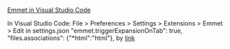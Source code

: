 [Emmet in Visual Studio Code](https://code.visualstudio.com/docs/editor/emmet)

In Visual Studio Code: File > Preferences > Settings > Extensions > Emmet > Edit in settings.json
"emmet.triggerExpansionOnTab": true,
"files.associations": {"*html":"html"},
    by [link](https://stackoverflow.com/questions/53083159/emmet-expand-abbreviation-doesnt-work-in-visual-studio-code-with-the-attributes)
